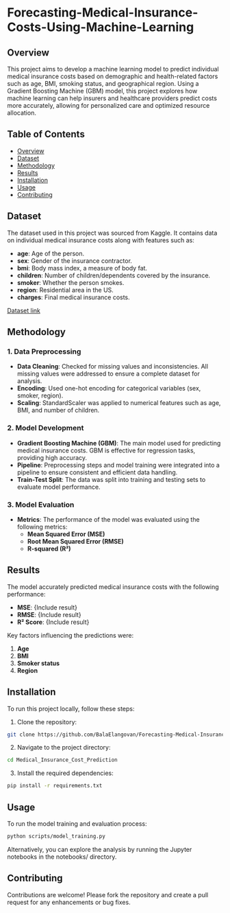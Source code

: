 # Forecasting-Medical-Insurance-Costs-Using-Machine-Learning


## Overview

This project aims to develop a machine learning model to predict individual medical insurance costs based on demographic and health-related factors such as age, BMI, smoking status, and geographical region. Using a Gradient Boosting Machine (GBM) model, this project explores how machine learning can help insurers and healthcare providers predict costs more accurately, allowing for personalized care and optimized resource allocation.

## Table of Contents
- [Overview](#overview)
- [Dataset](#dataset)
- [Methodology](#methodology)
- [Results](#results)
- [Installation](#installation)
- [Usage](#usage)
- [Contributing](#contributing)

## Dataset

The dataset used in this project was sourced from Kaggle. It contains data on individual medical insurance costs along with features such as:
- **age**: Age of the person.
- **sex**: Gender of the insurance contractor.
- **bmi**: Body mass index, a measure of body fat.
- **children**: Number of children/dependents covered by the insurance.
- **smoker**: Whether the person smokes.
- **region**: Residential area in the US.
- **charges**: Final medical insurance costs.

[Dataset link](https://www.kaggle.com/datasets/mirichoi0218/insurance)

## Methodology

### 1. Data Preprocessing
- **Data Cleaning**: Checked for missing values and inconsistencies. All missing values were addressed to ensure a complete dataset for analysis.
- **Encoding**: Used one-hot encoding for categorical variables (sex, smoker, region).
- **Scaling**: StandardScaler was applied to numerical features such as age, BMI, and number of children.

### 2. Model Development
- **Gradient Boosting Machine (GBM)**: The main model used for predicting medical insurance costs. GBM is effective for regression tasks, providing high accuracy.
- **Pipeline**: Preprocessing steps and model training were integrated into a pipeline to ensure consistent and efficient data handling.
- **Train-Test Split**: The data was split into training and testing sets to evaluate model performance.

### 3. Model Evaluation
- **Metrics**: The performance of the model was evaluated using the following metrics:
  - **Mean Squared Error (MSE)**
  - **Root Mean Squared Error (RMSE)**
  - **R-squared (R²)**

## Results

The model accurately predicted medical insurance costs with the following performance:
- **MSE**: {Include result}
- **RMSE**: {Include result}
- **R² Score**: {Include result}

Key factors influencing the predictions were:
1. **Age**
2. **BMI**
3. **Smoker status**
4. **Region**

## Installation

To run this project locally, follow these steps:

1. Clone the repository:
```bash
git clone https://github.com/BalaElangovan/Forecasting-Medical-Insurance-Costs-Using-Machine-Learning
```

2. Navigate to the project directory:
```bash
cd Medical_Insurance_Cost_Prediction
```

3. Install the required dependencies:
```bash
pip install -r requirements.txt
```

## Usage
To run the model training and evaluation process:

```bash
python scripts/model_training.py
```
Alternatively, you can explore the analysis by running the Jupyter notebooks in the notebooks/ directory.

## Contributing
Contributions are welcome! Please fork the repository and create a pull request for any enhancements or bug fixes.
